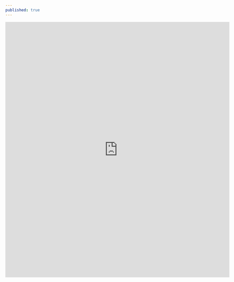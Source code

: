 ```yaml
---
published: true
---
```



<iframe src="https://forms.gle/ash34CpNAz1P18pD8" width="700" height="800" frameborder="0" marginheight="0" marginwidth="10"></iframe>
